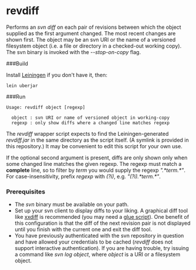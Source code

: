 revdiff
=======

Performs an _svn diff_ on each pair of revisions between which the object supplied as the first argument changed. The most recent changes are shown first. The object may be an svn URI or the name of a versioned filesystem object (i.e. a file or directory in a checked-out working copy). The svn binary is invoked with the _--stop-on-copy_ flag.

###Build

Install [Leiningen](http://leiningen.org/) if you don't have it, then:

`lein uberjar`

###Run

````
Usage: revdiff object [regexp]

  object : svn URI or name of versioned object in working-copy
  regexp : only show diffs where a changed line matches regexp
````

The _revdiff_ wrapper script expects to find the Leiningen-generated _revdiff.jar_ in the same directory as the script itself. (A symlink is provided in this repository.) It may be convenient to edit this script for your own use.

If the optional second argument is present, diffs are only shown only when some changed line matches the given regexp. The regexp must match a **complete** line, so to filter by _term_ you would supply the regexp _".\*term.\*"_. For case-insensitivity, prefix _regexp_ with _(?i)_, e.g. _"(?i).\*term.\*"_.

### Prerequisites

- The _svn_ binary must be available on your path.
- Set up your svn client to display diffs to your liking. A graphical diff tool like [xxdiff](http://furius.ca/xxdiff) is recommended (you may need a [glue script](http://svnbook.red-bean.com/en/1.6/svn.advanced.externaldifftools.html#svn.advanced.externaldifftools.diff)). One benefit of this configuration is that the diff of the next revision pair is not displayed until you finish with the current one and exit the diff tool.
- You have previously authenticated with the svn repository in question and have allowed your credentials to be cached (_revdiff_ does not support interactive authentication). If you are having trouble, try issuing a command like _svn log object_, where _object_ is a URI or a filesystem object.
